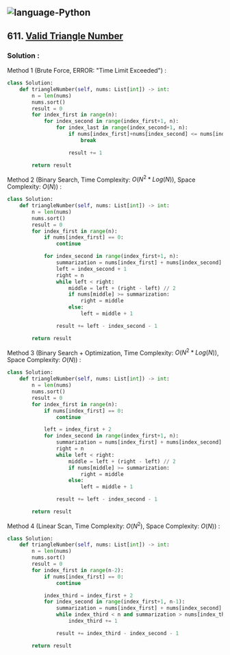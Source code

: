 ![language-Python](https://img.shields.io/badge/Python-ffd43b?style=for-the-badge&logo=PYTHON)
---

## 611. [Valid Triangle Number](https://leetcode.com/problems/valid-triangle-number)

### Solution :

Method 1 (Brute Force, ERROR: "Time Limit Exceeded") :
```python
class Solution:
    def triangleNumber(self, nums: List[int]) -> int:
        n = len(nums)
        nums.sort()
        result = 0
        for index_first in range(n):
            for index_second in range(index_first+1, n):
                for index_last in range(index_second+1, n):
                    if nums[index_first]+nums[index_second] <= nums[index_last]:
                        break

                    result += 1

        return result
```

Method 2 (Binary Search, Time Complexity: $O(N^2*Log(N))$, Space Complexity: $O(N)$) :
```python
class Solution:
    def triangleNumber(self, nums: List[int]) -> int:
        n = len(nums)
        nums.sort()
        result = 0
        for index_first in range(n):
            if nums[index_first] == 0:
                continue

            for index_second in range(index_first+1, n):
                summarization = nums[index_first] + nums[index_second]
                left = index_second + 1
                right = n
                while left < right:
                    middle = left + (right - left) // 2
                    if nums[middle] >= summarization:
                        right = middle
                    else:
                        left = middle + 1

                result += left - index_second - 1

        return result
```

Method 3 (Binary Search + Optimization, Time Complexity: $O(N^2*Log(N))$, Space Complexity: $O(N)$) :
```python
class Solution:
    def triangleNumber(self, nums: List[int]) -> int:
        n = len(nums)
        nums.sort()
        result = 0
        for index_first in range(n):
            if nums[index_first] == 0:
                continue

            left = index_first + 2
            for index_second in range(index_first+1, n):
                summarization = nums[index_first] + nums[index_second]
                right = n
                while left < right:
                    middle = left + (right - left) // 2
                    if nums[middle] >= summarization:
                        right = middle
                    else:
                        left = middle + 1

                result += left - index_second - 1

        return result
```

Method 4 (Linear Scan, Time Complexity: $O(N^2)$, Space Complexity: $O(N)$) :
```python
class Solution:
    def triangleNumber(self, nums: List[int]) -> int:
        n = len(nums)
        nums.sort()
        result = 0
        for index_first in range(n-2):
            if nums[index_first] == 0:
                continue

            index_third = index_first + 2
            for index_second in range(index_first+1, n-1):
                summarization = nums[index_first] + nums[index_second]
                while index_third < n and summarization > nums[index_third]:
                    index_third += 1

                result += index_third - index_second - 1

        return result
```
